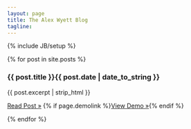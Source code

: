 ```yaml
---
layout: page
title: The Alex Wyett Blog
tagline: 
---
```

{% include JB/setup %}

<section class="posts">
    {% for post in site.posts %}
        <article class="post teaser">
            <h3>{{ post.title }}<span>{{ post.date | date_to_string }}</span></h3>
            <p>{{ post.excerpt | strip_html }}</p>
            <p class="cta">
                <a href="{{ BASE_PATH }}{{ post.url }}">Read Post &raquo;</a>
                {% if page.demolink %}<a href="{{ page.demolink }}">View Demo &raquo;</a>{% endif %}
            </p>
        </article>
    {% endfor %}
</section>
